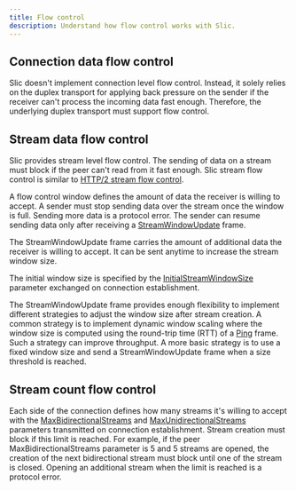 ```yaml
---
title: Flow control
description: Understand how flow control works with Slic.
---
```


## Connection data flow control

Slic doesn't implement connection level flow control. Instead, it solely relies on the duplex transport for applying
back pressure on the sender if the receiver can't process the incoming data fast enough. Therefore, the underlying
duplex transport must support flow control.

## Stream data flow control

Slic provides stream level flow control.  The sending of data on a stream must block if the peer can't read from it fast enough. Slic stream flow control is similar to [HTTP/2 stream flow control][http-stream-flow-control].

A flow control window defines the amount of data the receiver is willing to accept. A sender must stop sending data over
the stream once the window is full. Sending more data is a protocol error. The sender can resume sending data only after
receiving a [StreamWindowUpdate][stream-window-update] frame.

The StreamWindowUpdate frame carries the amount of additional data the receiver is willing to accept. It can be sent
anytime to increase the stream window size.

The initial window size is specified by the [InitialStreamWindowSize][connection-parameters] parameter exchanged on connection establishment.

The StreamWindowUpdate frame provides enough flexibility to implement different strategies to adjust the window size
after stream creation. A common strategy is to implement dynamic window scaling where the window size is computed using
the round-trip time (RTT) of a [Ping][ping] frame. Such a strategy can improve throughput. A more basic strategy is to
use a fixed window size and send a StreamWindowUpdate frame when a size threshold is reached.

## Stream count flow control

Each side of the connection defines how many streams it's willing to accept with the
[MaxBidirectionalStreams][connection-parameters] and [MaxUnidirectionalStreams][connection-parameters] parameters
transmitted on connection establishment. Stream creation must block if this limit is reached. For example, if the peer
MaxBidirectionalStreams parameter is 5 and 5 streams are opened, the creation of the next bidirectional stream must
block until one of the stream is closed. Opening an additional stream when the limit is reached is a protocol error.

[http-stream-flow-control]: https://datatracker.ietf.org/doc/html/rfc7540#page-22
[connection-parameters]: connection-establishment#connection-establishment-parameters
[ping]: protocol-frames#ping
[stream-window-update]: protocol-frames#streamwindowupdate-frame
